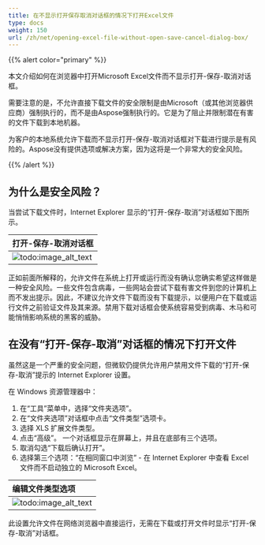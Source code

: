 ```yaml
---
title: 在不显示打开保存取消对话框的情况下打开Excel文件
type: docs
weight: 150
url: /zh/net/opening-excel-file-without-open-save-cancel-dialog-box/
---
```


{{% alert color="primary" %}} 

本文介绍如何在浏览器中打开Microsoft Excel文件而不显示打开-保存-取消对话框。 

需要注意的是，不允许直接下载文件的安全限制是由Microsoft（或其他浏览器供应商）强制执行的，而不是由Aspose强制执行的。它是为了阻止并限制潜在有害的文件下载到本地机器。 

为客户的本地系统允许下载而不显示打开-保存-取消对话框对下载进行提示是有风险的。Aspose没有提供选项或解决方案，因为这将是一个非常大的安全风险。

{{% /alert %}} 
## **为什么是安全风险？**
当尝试下载文件时，Internet Explorer 显示的“打开-保存-取消”对话框如下图所示。

|**打开-保存-取消对话框**|
| :- |
|![todo:image_alt_text](opening-excel-file-without-open-save-cancel-dialog-box_1.png)|
正如前面所解释的，允许文件在系统上打开或运行而没有确认您确实希望这样做是一种安全风险。一些文件包含病毒，一些网站会尝试下载有害文件到您的计算机上而不发出提示。因此，不建议允许文件下载而没有下载提示，以便用户在下载或运行文件之前验证文件及其来源。禁用下载对话框会使系统容易受到病毒、木马和可能悄悄影响系统的黑客的威胁。 
## **在没有“打开-保存-取消”对话框的情况下打开文件**
虽然这是一个严重的安全问题，但微软仍提供允许用户禁用文件下载的“打开-保存-取消”提示的 Internet Explorer 设置。 

在 Windows 资源管理器中：

1. 在“工具”菜单中，选择“文件夹选项”。
1. 在“文件夹选项”对话框中点击“文件类型”选项卡。
1. 选择 XLS 扩展文件类型。
1. 点击“高级”。 
   一个对话框显示在屏幕上，并且在底部有三个选项。
1. 取消勾选“下载后确认打开”。
1. 选择第三个选项：“在相同窗口中浏览” - 在 Internet Explorer 中查看 Excel 文件而不启动独立的 Microsoft Excel。 

|**编辑文件类型选项**|
| :- |
|![todo:image_alt_text](opening-excel-file-without-open-save-cancel-dialog-box_2.png)|
此设置允许文件在网络浏览器中直接运行，无需在下载或打开文件时显示“打开-保存-取消”对话框。
